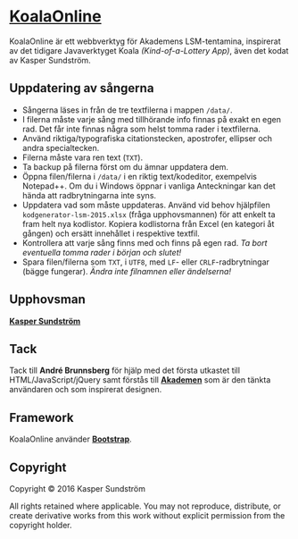 # [KoalaOnline](http://koala.ksundstrom.fi)

KoalaOnline är ett webbverktyg för Akademens LSM-tentamina, inspirerat av det tidigare Javaverktyget Koala _(Kind-of-a-Lottery App)_, även det kodat av Kasper Sundström.


## Uppdatering av sångerna

* Sångerna läses in från de tre textfilerna i mappen `/data/`.
* I filerna måste varje sång med tillhörande info finnas på exakt en egen rad. Det får inte finnas några som helst tomma rader i textfilerna.
* Använd riktiga/typografiska citationstecken, apostrofer, ellipser och andra specialtecken.
* Filerna måste vara ren text (`TXT`).
* Ta backup på filerna först om du ämnar uppdatera dem.
* Öppna filen/filerna i `/data/` i en riktig text/kodeditor, exempelvis Notepad++. Om du i Windows öppnar i vanliga Anteckningar kan det hända att radbrytningarna inte syns.
* Uppdatera vad som måste uppdateras. Använd vid behov hjälpfilen `kodgenerator-lsm-2015.xlsx` (fråga upphovsmannen) för att enkelt ta fram helt nya kodlistor. Kopiera kodlistorna från Excel (en kategori åt gången) och ersätt innehållet i respektive textfil.
* Kontrollera att varje sång finns med och finns på egen rad. _Ta bort eventuella tomma rader i början och slutet!_
* Spara filen/filerna som `TXT`, i `UTF8`, med `LF`- eller `CRLF`-radbrytningar (bägge fungerar). _Ändra inte filnamnen eller ändelserna!_


## Upphovsman

**[Kasper Sundström](https://twitter.com/ksundstrom)**


## Tack

Tack till **André Brunnsberg** för hjälp med det första utkastet till HTML/JavaScript/jQuery samt förstås till **[Akademen](https://twitter.com/akademen)** som är den tänkta användaren och som inspirerat designen.


## Framework

KoalaOnline använder **[Bootstrap](http://getbootstrap.com)**.


## Copyright

Copyright © 2016 Kasper Sundström

All rights retained where applicable. You may not reproduce, distribute, or create derivative works from this work without explicit permission from the copyright holder.
